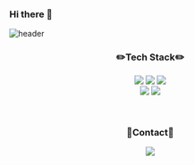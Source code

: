 ### Hi there 👋

![header](https://capsule-render.vercel.app/api?type=slice&color=gradient&height=160&section=header&text=Hi!%20I'm%20Younyi!&fontAlign=50&fontAlignY=70&fontSize=90&fontColor=ffffff)

<h3 align="center">✏️Tech Stack✏️</h3>
<p align="center">
  <img src="https://img.shields.io/badge/HTML-E34F26?style=flat-square&logo=html5&logoColor=white"/></a>
  <img src="https://img.shields.io/badge/CSS3-1572B6?style=flat-square&logo=CSS3&logoColor=white"/></a>
  <img src="https://img.shields.io/badge/JavaScript-F7DF1E?style=flat-square&logo=JavaScript&logoColor=white"/></a>
  <br>
  <img src="https://img.shields.io/badge/Java-007396?style=flat-square&logo=Java&logoColor=white"/></a>
  <img src="https://img.shields.io/badge/SQLite-003B57?style=flat-square&logo=SQLite&logoColor=white"/></a>
</p> 

<br>
<h3 align="center">🚀Contact🚀</h3>

<p align="center">
 <a href="mailto:rlakuku1221@gmail.com"><img src="https://img.shields.io/badge/Gmail-d14836?style=flat-square&logo=Gmail&logoColor=white&link=rlakuku1221@gmail.com"/></a>
<!--
**younyikim/younyikim** is a ✨ _special_ ✨ repository because its `README.md` (this file) appears on your GitHub profile.

Here are some ideas to get you started:

- 🔭 I’m currently working on ...
- 🌱 I’m currently learning ...
- 👯 I’m looking to collaborate on ...
- 🤔 I’m looking for help with ...
- 💬 Ask me about ...
- 📫 How to reach me: ...
- 😄 Pronouns: ...
- ⚡ Fun fact: ...
-->
